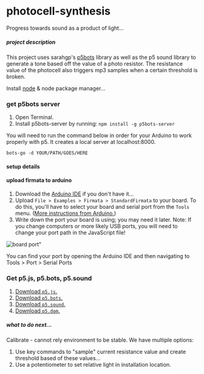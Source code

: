 # photocell-synthesis
Progress towards sound as a product of light...

##### project description
This project uses sarahgp's [p5bots](https://github.com/sarahgp/p5bots) library as well as the p5 sound library to generate a tone based off the value of a photo resistor. The resistance value of the photocell also triggers mp3 samples when a certain threshold is broken.



Install [node](https://nodejs.org/)
& node package manager...

### get p5bots server
1. Open Terminal.
2. Install p5bots-server by running: `npm install -g p5bots-server`

You will need to run the command below in order for your Arduino to work properly with p5. It creates a local server at localhost:8000.

```bots-go -d YOUR/PATH/GOES/HERE```

#### setup details

#### upload firmata to arduino

1. Download the [Arduino IDE](https://www.arduino.cc/en/main/software) if you don't have it...
2. Upload `File > Examples > Firmata > StandardFirmata` to your board. To do this, you'll have to select your board and serial port from the `Tools` menu. ([More instructions from Arduino.](https://www.arduino.cc/en/Guide/MacOSX))
3. Write down the port your board is using; you may need it later. Note: If you change computers or more likely USB ports, you will need to change your port path in the JavaScript file!

![board port](https://github.com/kaegbert/photocell-synthesis/blob/master/board_port.png "board port")"

You can find your port by opening the Arduino IDE and then navigating to Tools > Port > Serial Ports

### Get p5.js, p5.bots, p5.sound
1. [Download `p5.js`.](https://github.com/processing/p5.js/releases/download/0.4.8/p5.zip)
2. [Download `p5.bots`.](https://raw.githubusercontent.com/sarahgp/p5bots/master/lib/p5bots.js)
3. [Download `p5.sound`.](https://github.com/processing/p5.js-sound)
4. [Download `p5.dom`.](https://raw.githubusercontent.com/lmccart/p5.js/master/lib/addons/p5.dom.js)

##### what to do next...

Calibrate - cannot rely environment to be stable. We have multiple options:
1. Use key commands to "sample" current resistance value and create threshold based of these values...
2. Use a potentiometer to set relative light in installation location. 
